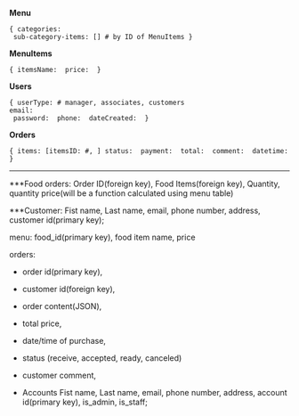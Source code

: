 **Menu**

`{
    categories: `<br>`
    sub-category-items: [] # by ID of MenuItems
}`

**MenuItems**

`{
    itemsName: 
    price: 
}`

**Users**

`{
    userType: # manager, associates, customers `<br>`
    email: `<br>`
    password: 
    phone: 
    dateCreated: 
}`

**Orders**

`{
    items: [itemsID: #, ]
    status: 
    payment: 
    total: 
    comment: 
    datetime: 
}`

----
***Food orders: 
Order ID(foreign key), Food Items(foreign key), Quantity, quantity price(will be a function calculated using menu table)

***Customer:
Fist name, Last name, email, phone number, address, customer id(primary key);

menu:
food_id(primary key), food item name, price

orders:
- order id(primary key), 
- customer id(foreign key), 

- order content(JSON), 
- total price, 
- date/time of purchase, 
- status (receive, accepted, ready, canceled)
- customer comment,

* Accounts
Fist name, Last name, email, phone number, address, account id(primary key), is_admin, is_staff;
